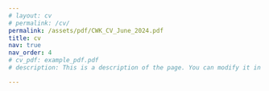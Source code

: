 ```yaml
---
# layout: cv
# permalink: /cv/
permalink: /assets/pdf/CWK_CV_June_2024.pdf
title: cv
nav: true
nav_order: 4
# cv_pdf: example_pdf.pdf
# description: This is a description of the page. You can modify it in 'pages/_cv.md'. You can also change or remove the top pdf download button.

---
```

